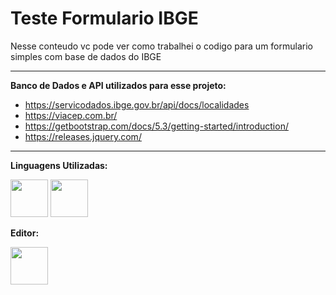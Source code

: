 # **Teste Formulario IBGE**

Nesse conteudo vc pode ver como trabalhei o codigo para um formulario simples com base de dados do IBGE 

****

**Banco de Dados e API utilizados para esse projeto:**

- https://servicodados.ibge.gov.br/api/docs/localidades
- https://viacep.com.br/
- https://getbootstrap.com/docs/5.3/getting-started/introduction/
- https://releases.jquery.com/

****

**Linguagens Utilizadas:**

<img src="https://cdn.jsdelivr.net/gh/devicons/devicon/icons/javascript/javascript-original.svg" width="60"/>
<img src="https://cdn.jsdelivr.net/gh/devicons/devicon/icons/html5/html5-plain-wordmark.svg" width="60"/>

**Editor:**

<img src="https://cdn.jsdelivr.net/gh/devicons/devicon/icons/vscode/vscode-original.svg" width="60"/>
          

          
